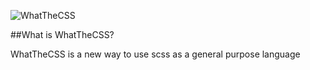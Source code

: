![WhatTheCSS](https://github.com/user-attachments/assets/d8275741-b0cc-4ea4-9fa2-a5b5daaec52d)

##What is WhatTheCSS?

WhatTheCSS is a new way to use scss as a general purpose language
